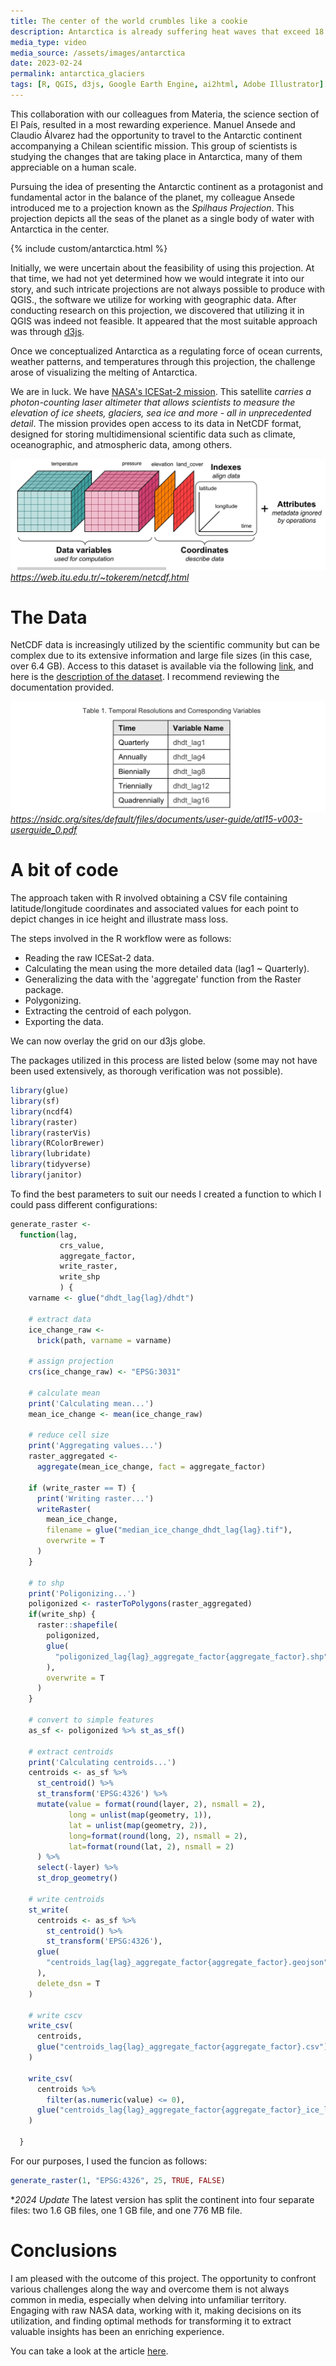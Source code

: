 ```yaml
---
title: The center of the world crumbles like a cookie
description: Antarctica is already suffering heat waves that exceed 18 degrees Celsius and is melting at its edges. What's happening?
media_type: video
media_source: /assets/images/antarctica
date: 2023-02-24
permalink: antarctica_glaciers
tags: [R, QGIS, d3js, Google Earth Engine, ai2html, Adobe Illustrator]
---
```


This collaboration with our colleagues from Materia, the science section of El País, resulted in a most rewarding experience. Manuel Ansede and Claudio Álvarez had the opportunity to travel to the Antarctic continent accompanying a Chilean scientific mission. This group of scientists is studying the changes that are taking place in Antarctica, many of them appreciable on a human scale.

Pursuing the idea of presenting the Antarctic continent as a protagonist and fundamental actor in the balance of the planet, my colleague Ansede introduced me to a projection known as the _Spilhaus Projection_. This projection depicts all the seas of the planet as a single body of water with Antarctica in the center.

{% include custom/antarctica.html %}

Initially, we were uncertain about the feasibility of using this projection. At that time, we had not yet determined how we would integrate it into our story, and such intricate projections are not always possible to produce with QGIS., the software we utilize for working with geographic data. After conducting research on this projection, we discovered that utilizing it in QGIS was indeed not feasible. It appeared that the most suitable approach was through [d3js](https://d3js.org/).

Once we conceptualized Antarctica as a regulating force of ocean currents, weather patterns, and temperatures through this projection, the challenge arose of visualizing the melting of Antarctica.

We are in luck. We have [NASA's ICESat-2 mission](ttps://icesat-2.gsfc.nasa.gov/mission). This satellite _carries a photon-counting laser altimeter that allows scientists to measure the elevation of ice sheets, glaciers, sea ice and more - all in unprecedented detail_. The mission provides open access to its data in NetCDF format, designed for storing multidimensional scientific data such as climate, oceanographic, and atmospheric data, among others.


![netcdf_1](/assets/images/netcdf_1.jpg)
_https://web.itu.edu.tr/~tokerem/netcdf.html_

# The Data

NetCDF data is increasingly utilized by the scientific community but can be complex due to its extensive information and large file sizes (in this case, over 6.4 GB). Access to this dataset is available via the following [link](https://n5eil01u.ecs.nsidc.org/ATLAS/ATL15.003/2019.03.29/?C=S;O=D), and here is the [description of the dataset](https://nsidc.org/data/atl15/versions/2). I recommend reviewing the documentation provided.

![netcdf_1](/assets/images/icesat_lag_table.jpg)
_https://nsidc.org/sites/default/files/documents/user-guide/atl15-v003-userguide_0.pdf_

# A bit of code

The approach taken with R involved obtaining a CSV file containing latitude/longitude coordinates and associated values for each point to depict changes in ice height and illustrate mass loss.

The steps involved in the R workflow were as follows:
- Reading the raw ICESat-2 data.
- Calculating the mean using the more detailed data (lag1 ~ Quarterly).
- Generalizing the data with the 'aggregate' function from the Raster package.
- Polygonizing.
- Extracting the centroid of each polygon.
- Exporting the data.

We can now overlay the grid on our d3js globe.

The packages utilized in this process are listed below (some may not have been used extensively, as thorough verification was not possible).


```R
library(glue)
library(sf)
library(ncdf4)
library(raster)
library(rasterVis)
library(RColorBrewer)
library(lubridate)
library(tidyverse)
library(janitor)

```
To find the best parameters to suit our needs I created a function to which I could pass different configurations:
```R
generate_raster <-
  function(lag,
           crs_value,
           aggregate_factor,
           write_raster,
           write_shp
           ) {
    varname <- glue("dhdt_lag{lag}/dhdt")

    # extract data
    ice_change_raw <-
      brick(path, varname = varname)

    # assign projection
    crs(ice_change_raw) <- "EPSG:3031"

    # calculate mean
    print('Calculating mean...')
    mean_ice_change <- mean(ice_change_raw)

    # reduce cell size
    print('Aggregating values...')
    raster_aggregated <-
      aggregate(mean_ice_change, fact = aggregate_factor)

    if (write_raster == T) {
      print('Writing raster...')
      writeRaster(
        mean_ice_change,
        filename = glue("median_ice_change_dhdt_lag{lag}.tif"),
        overwrite = T
      )
    }

    # to shp
    print('Poligonizing...')
    poligonized <- rasterToPolygons(raster_aggregated)
    if(write_shp) {
      raster::shapefile(
        poligonized,
        glue(
          "poligonized_lag{lag}_aggregate_factor{aggregate_factor}.shp"
        ),
        overwrite = T
      )
    }

    # convert to simple features
    as_sf <- poligonized %>% st_as_sf()

    # extract centroids
    print('Calculating centroids...')
    centroids <- as_sf %>%
      st_centroid() %>%
      st_transform('EPSG:4326') %>%
      mutate(value = format(round(layer, 2), nsmall = 2),
             long = unlist(map(geometry, 1)),
             lat = unlist(map(geometry, 2)),
             long=format(round(long, 2), nsmall = 2),
             lat=format(round(lat, 2), nsmall = 2)
      ) %>%
      select(-layer) %>%
      st_drop_geometry()

    # write centroids
    st_write(
      centroids <- as_sf %>%
        st_centroid() %>%
        st_transform('EPSG:4326'),
      glue(
        "centroids_lag{lag}_aggregate_factor{aggregate_factor}.geojson"
      ),
      delete_dsn = T
    )

    # write cscv
    write_csv(
      centroids,
      glue("centroids_lag{lag}_aggregate_factor{aggregate_factor}.csv")
    )

    write_csv(
      centroids %>%
        filter(as.numeric(value) <= 0),
      glue("centroids_lag{lag}_aggregate_factor{aggregate_factor}_ice_lost.csv")
    )

  }
```

For our purposes, I used the funcion as follows:
```R
generate_raster(1, "EPSG:4326", 25, TRUE, FALSE)
```

*_2024 Update_ The latest version has split the continent into four separate files: two 1.6 GB files, one 1 GB file, and one 776 MB file.

# Conclusions

I am pleased with the outcome of this project. The opportunity to confront various challenges along the way and overcome them is not always common in media, especially when delving into unfamiliar territory. Engaging with raw NASA data, working with it, making decisions on its utilization, and finding optimal methods for transforming it to extract valuable insights has been an enriching experience.


You can take a look at the article [here](https://elpais.com/ciencia/2023-02-24/el-centro-del-mundo-se-desmigaja-como-una-galleta.html).
